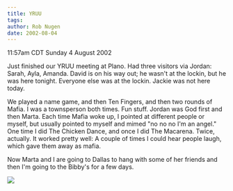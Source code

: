 ```yaml
---
title: YRUU
tags: 
author: Rob Nugen
date: 2002-08-04
---
```


<p class=date>11:57am CDT Sunday 4 August 2002</p>

<p>Just finished our YRUU meeting at Plano.  Had three visitors via
Jordan: Sarah, Ayla, Amanda.  David is on his way out; he wasn't at
the lockin, but he was here tonight.  Everyone else was at the
lockin.  Jackie was not here today.</p>

<p>We played a name game, and then Ten Fingers, and then two rounds of
Mafia.  I was a townsperson both times.  Fun stuff.  Jordan was God
first and then Marta.  Each time Mafia woke up, I pointed at different
people or myself, but usually pointed to myself and mimed "no no no
I'm an angel."  One time I did The Chicken Dance, and once I did The
Macarena.  Twice, actually. It worked pretty well: A couple of times I
could hear people laugh, which gave them away as mafia.</p>

<p>Now Marta and I are going to Dallas to hang with some of her
friends and then I'm going to the Bibby's for a few days.</p>

<p><img src="/images/rob/wL-ROB.gif"/></p>
